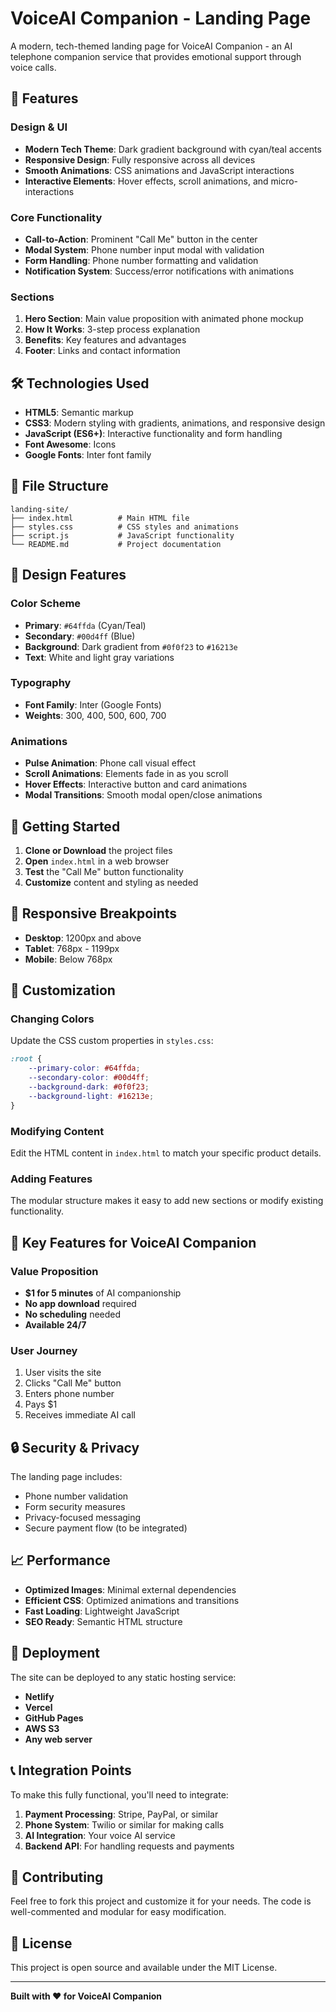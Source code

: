 # VoiceAI Companion - Landing Page

A modern, tech-themed landing page for VoiceAI Companion - an AI telephone companion service that provides emotional support through voice calls.

## 🚀 Features

### Design & UI
- **Modern Tech Theme**: Dark gradient background with cyan/teal accents
- **Responsive Design**: Fully responsive across all devices
- **Smooth Animations**: CSS animations and JavaScript interactions
- **Interactive Elements**: Hover effects, scroll animations, and micro-interactions

### Core Functionality
- **Call-to-Action**: Prominent "Call Me" button in the center
- **Modal System**: Phone number input modal with validation
- **Form Handling**: Phone number formatting and validation
- **Notification System**: Success/error notifications with animations

### Sections
1. **Hero Section**: Main value proposition with animated phone mockup
2. **How It Works**: 3-step process explanation
3. **Benefits**: Key features and advantages
4. **Footer**: Links and contact information

## 🛠️ Technologies Used

- **HTML5**: Semantic markup
- **CSS3**: Modern styling with gradients, animations, and responsive design
- **JavaScript (ES6+)**: Interactive functionality and form handling
- **Font Awesome**: Icons
- **Google Fonts**: Inter font family

## 📁 File Structure

```
landing-site/
├── index.html          # Main HTML file
├── styles.css          # CSS styles and animations
├── script.js           # JavaScript functionality
└── README.md           # Project documentation
```

## 🎨 Design Features

### Color Scheme
- **Primary**: `#64ffda` (Cyan/Teal)
- **Secondary**: `#00d4ff` (Blue)
- **Background**: Dark gradient from `#0f0f23` to `#16213e`
- **Text**: White and light gray variations

### Typography
- **Font Family**: Inter (Google Fonts)
- **Weights**: 300, 400, 500, 600, 700

### Animations
- **Pulse Animation**: Phone call visual effect
- **Scroll Animations**: Elements fade in as you scroll
- **Hover Effects**: Interactive button and card animations
- **Modal Transitions**: Smooth modal open/close animations

## 🚀 Getting Started

1. **Clone or Download** the project files
2. **Open** `index.html` in a web browser
3. **Test** the "Call Me" button functionality
4. **Customize** content and styling as needed

## 📱 Responsive Breakpoints

- **Desktop**: 1200px and above
- **Tablet**: 768px - 1199px
- **Mobile**: Below 768px

## 🔧 Customization

### Changing Colors
Update the CSS custom properties in `styles.css`:
```css
:root {
    --primary-color: #64ffda;
    --secondary-color: #00d4ff;
    --background-dark: #0f0f23;
    --background-light: #16213e;
}
```

### Modifying Content
Edit the HTML content in `index.html` to match your specific product details.

### Adding Features
The modular structure makes it easy to add new sections or modify existing functionality.

## 🎯 Key Features for VoiceAI Companion

### Value Proposition
- **$1 for 5 minutes** of AI companionship
- **No app download** required
- **No scheduling** needed
- **Available 24/7**

### User Journey
1. User visits the site
2. Clicks "Call Me" button
3. Enters phone number
4. Pays $1
5. Receives immediate AI call

## 🔒 Security & Privacy

The landing page includes:
- Phone number validation
- Form security measures
- Privacy-focused messaging
- Secure payment flow (to be integrated)

## 📈 Performance

- **Optimized Images**: Minimal external dependencies
- **Efficient CSS**: Optimized animations and transitions
- **Fast Loading**: Lightweight JavaScript
- **SEO Ready**: Semantic HTML structure

## 🚀 Deployment

The site can be deployed to any static hosting service:
- **Netlify**
- **Vercel**
- **GitHub Pages**
- **AWS S3**
- **Any web server**

## 📞 Integration Points

To make this fully functional, you'll need to integrate:
1. **Payment Processing**: Stripe, PayPal, or similar
2. **Phone System**: Twilio or similar for making calls
3. **AI Integration**: Your voice AI service
4. **Backend API**: For handling requests and payments

## 🤝 Contributing

Feel free to fork this project and customize it for your needs. The code is well-commented and modular for easy modification.

## 📄 License

This project is open source and available under the MIT License.

---

**Built with ❤️ for VoiceAI Companion** 